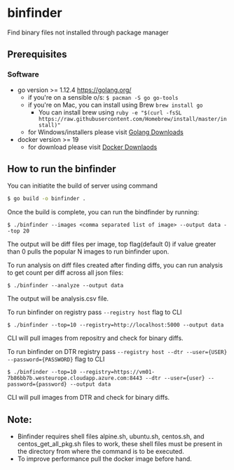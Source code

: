 # binfinder
Find binary files not installed through package manager


## Prerequisites

### Software

- go version &gt;= 1.12.4 <https://golang.org/>
  - if you're on a sensible o/s: `$ pacman -S go go-tools`
  - if you're on Mac, you can install using Brew `brew install go`
    - You can install brew using `ruby -e "$(curl -fsSL https://raw.githubusercontent.com/Homebrew/install/master/install)"`
  - for Windows/installers please visit [Golang Downloads](https://golang.org/dl/)
- docker version &gt;= 19
  - for download please visit [Docker Downlaods](https://docs.docker.com/engine/install/)


## How to run the binfinder
You can initiatite the build of server using command
```bash
$ go build -o binfinder .
```
Once the build is complete, you can run the bindfinder by running:
```
$ ./binfinder --images <comma separated list of image> --output data --top 20
```
The output will be diff files per image, top flag(default 0) if value greater than 0 pulls the popular N images to run binfinder upon.

To run analysis on diff files created after finding diffs, you can run analysis to get count per diff across all json files:
```
$ ./binfinder --analyze --output data
```
The output will be analysis.csv file.

To run binfinder on registry pass `--registry host` flag to CLI
```
$ ./binfinder --top=10 --registry=http://localhost:5000 --output data
```
CLI will pull images from repositry and check for binary diffs.

To run binfinder on DTR registry pass `--registry host --dtr --user={USER} --password={PASSWORD}` flag to CLI
```
$ ./binfinder --top=10 --registry=https://vm01-7b86bb7b.westeurope.cloudapp.azure.com:8443 --dtr --user={user} --password={password} --output data
```
CLI will pull images from DTR and check for binary diffs.

## Note:
* Binfinder requires shell files alpine.sh, ubuntu.sh, centos.sh, and centos_get_all_pkg.sh files to work, these shell files
must be present in the directory from where the command is to be executed.
* To improve performance pull the docker image before hand.
